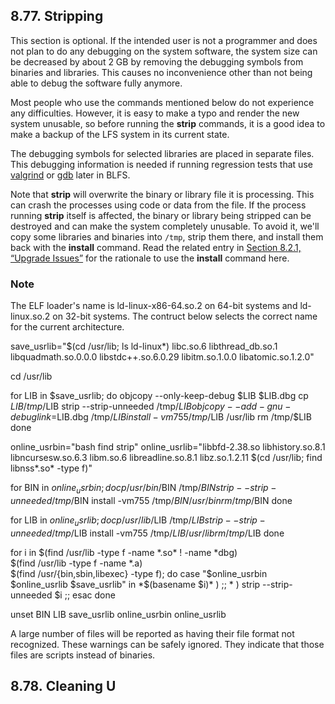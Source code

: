 ## 8.77. Stripping

This section is optional. If the intended user is not a programmer and does not plan to do any debugging on the system software, the system size can be decreased by about 2 GB by removing the debugging symbols from binaries and libraries. This causes no inconvenience other than not being able to debug the software fully anymore.

Most people who use the commands mentioned below do not experience any difficulties. However, it is easy to make a typo and render the new system unusable, so before running the **strip** commands, it is a good idea to make a backup of the LFS system in its current state.

The debugging symbols for selected libraries are placed in separate files. This debugging information is needed if running regression tests that use [valgrind](https://www.linuxfromscratch.org/blfs/view/11.1//general/valgrind.html) or [gdb](https://www.linuxfromscratch.org/blfs/view/11.1//general/gdb.html) later in BLFS.

Note that **strip** will overwrite the binary or library file it is processing. This can crash the processes using code or data from the file. If the process running **strip** itself is affected, the binary or library being stripped can be destroyed and can make the system completely unusable. To avoid it, we'll copy some libraries and binaries into `/tmp`, strip them there, and install them back with the **install** command. Read the related entry in [Section 8.2.1, “Upgrade Issues”](https://linuxfromscratch.org/lfs/downloads/stable/LFS-BOOK-11.1-NOCHUNKS.html#pkgmgmt-upgrade-issues "8.2.1. Upgrade Issues") for the rationale to use the **install** command here.

### Note

The ELF loader's name is ld-linux-x86-64.so.2 on 64-bit systems and ld-linux.so.2 on 32-bit systems. The contruct below selects the correct name for the current architecture.

save_usrlib="$(cd /usr/lib; ls ld-linux*)
             libc.so.6
             libthread_db.so.1
             libquadmath.so.0.0.0
             libstdc++.so.6.0.29
             libitm.so.1.0.0
             libatomic.so.1.2.0"

cd /usr/lib

for LIB in $save_usrlib; do
    objcopy --only-keep-debug $LIB $LIB.dbg
    cp $LIB /tmp/$LIB
    strip --strip-unneeded /tmp/$LIB
    objcopy --add-gnu-debuglink=$LIB.dbg /tmp/$LIB
    install -vm755 /tmp/$LIB /usr/lib
    rm /tmp/$LIB
done

online_usrbin="bash find strip"
online_usrlib="libbfd-2.38.so
               libhistory.so.8.1
               libncursesw.so.6.3
               libm.so.6
               libreadline.so.8.1
               libz.so.1.2.11
               $(cd /usr/lib; find libnss*.so* -type f)"

for BIN in $online_usrbin; do
    cp /usr/bin/$BIN /tmp/$BIN
    strip --strip-unneeded /tmp/$BIN
    install -vm755 /tmp/$BIN /usr/bin
    rm /tmp/$BIN
done

for LIB in $online_usrlib; do
    cp /usr/lib/$LIB /tmp/$LIB
    strip --strip-unneeded /tmp/$LIB
    install -vm755 /tmp/$LIB /usr/lib
    rm /tmp/$LIB
done

for i in $(find /usr/lib -type f -name \*.so* ! -name \*dbg) \
         $(find /usr/lib -type f -name \*.a)                 \
         $(find /usr/{bin,sbin,libexec} -type f); do
    case "$online_usrbin $online_usrlib $save_usrlib" in
        *$(basename $i)* )
            ;;
        * ) strip --strip-unneeded $i
            ;;
    esac
done

unset BIN LIB save_usrlib online_usrbin online_usrlib 

A large number of files will be reported as having their file format not recognized. These warnings can be safely ignored. They indicate that those files are scripts instead of binaries.

## 8.78. Cleaning U